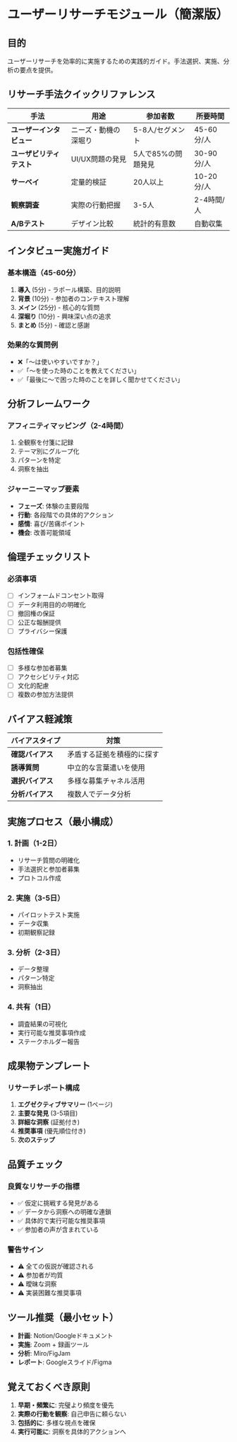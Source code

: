 # ユーザーリサーチモジュール（簡潔版）

## 目的
ユーザーリサーチを効率的に実施するための実践的ガイド。手法選択、実施、分析の要点を提供。

## リサーチ手法クイックリファレンス

| 手法 | 用途 | 参加者数 | 所要時間 |
|------|------|----------|----------|
| **ユーザーインタビュー** | ニーズ・動機の深堀り | 5-8人/セグメント | 45-60分/人 |
| **ユーザビリティテスト** | UI/UX問題の発見 | 5人で85%の問題発見 | 30-90分/人 |
| **サーベイ** | 定量的検証 | 20人以上 | 10-20分/人 |
| **観察調査** | 実際の行動把握 | 3-5人 | 2-4時間/人 |
| **A/Bテスト** | デザイン比較 | 統計的有意数 | 自動収集 |

## インタビュー実施ガイド

### 基本構造（45-60分）
1. **導入** (5分) - ラポール構築、目的説明
2. **背景** (10分) - 参加者のコンテキスト理解
3. **メイン** (25分) - 核心的な質問
4. **深堀り** (10分) - 興味深い点の追求
5. **まとめ** (5分) - 確認と感謝

### 効果的な質問例
- ❌「〜は使いやすいですか？」
- ✅「〜を使った時のことを教えてください」
- ✅「最後に〜で困った時のことを詳しく聞かせてください」

## 分析フレームワーク

### アフィニティマッピング（2-4時間）
1. 全観察を付箋に記録
2. テーマ別にグループ化
3. パターンを特定
4. 洞察を抽出

### ジャーニーマップ要素
- **フェーズ**: 体験の主要段階
- **行動**: 各段階での具体的アクション
- **感情**: 喜び/苦痛ポイント
- **機会**: 改善可能領域

## 倫理チェックリスト

### 必須事項
- [ ] インフォームドコンセント取得
- [ ] データ利用目的の明確化
- [ ] 撤回権の保証
- [ ] 公正な報酬提供
- [ ] プライバシー保護

### 包括性確保
- [ ] 多様な参加者募集
- [ ] アクセシビリティ対応
- [ ] 文化的配慮
- [ ] 複数の参加方法提供

## バイアス軽減策

| バイアスタイプ | 対策 |
|----------------|------|
| **確認バイアス** | 矛盾する証拠を積極的に探す |
| **誘導質問** | 中立的な言葉遣いを使用 |
| **選択バイアス** | 多様な募集チャネル活用 |
| **分析バイアス** | 複数人でデータ分析 |

## 実施プロセス（最小構成）

### 1. 計画（1-2日）
- リサーチ質問の明確化
- 手法選択と参加者募集
- プロトコル作成

### 2. 実施（3-5日）
- パイロットテスト実施
- データ収集
- 初期観察記録

### 3. 分析（2-3日）
- データ整理
- パターン特定
- 洞察抽出

### 4. 共有（1日）
- 調査結果の可視化
- 実行可能な推奨事項作成
- ステークホルダー報告

## 成果物テンプレート

### リサーチレポート構成
1. **エグゼクティブサマリー** (1ページ)
2. **主要な発見** (3-5項目)
3. **詳細な洞察** (証拠付き)
4. **推奨事項** (優先順位付き)
5. **次のステップ**

## 品質チェック

### 良質なリサーチの指標
- ✅ 仮定に挑戦する発見がある
- ✅ データから洞察への明確な連鎖
- ✅ 具体的で実行可能な推奨事項
- ✅ 参加者の声が含まれている

### 警告サイン
- ⚠️ 全ての仮説が確認される
- ⚠️ 参加者が均質
- ⚠️ 曖昧な洞察
- ⚠️ 実装困難な推奨事項

## ツール推奨（最小セット）
- **計画**: Notion/Googleドキュメント
- **実施**: Zoom + 録画ツール
- **分析**: Miro/FigJam
- **レポート**: Googleスライド/Figma

## 覚えておくべき原則
1. **早期・頻繁に**: 完璧より頻度を優先
2. **実際の行動を観察**: 自己申告に頼らない
3. **包括的に**: 多様な視点を確保
4. **実行可能に**: 洞察を具体的アクションへ